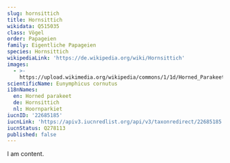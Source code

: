```yaml
---
slug: hornsittich
title: Hornsittich
wikidata: Q515035
class: Vögel
order: Papageien
family: Eigentliche Papageien
species: Hornsittich
wikipediaLink: 'https://de.wikipedia.org/wiki/Hornsittich'
images:
  - >-
    https://upload.wikimedia.org/wikipedia/commons/1/1d/Horned_Parakeet_3487_Copyright_TP_ONG.JPG
scientificName: Eunymphicus cornutus
i18nNames:
  en: Horned parakeet
  de: Hornsittich
  nl: Hoornparkiet
iucnID: '22685185'
iucnLink: 'https://apiv3.iucnredlist.org/api/v3/taxonredirect/22685185'
iucnStatus: Q278113
published: false
---
```


I am content.
